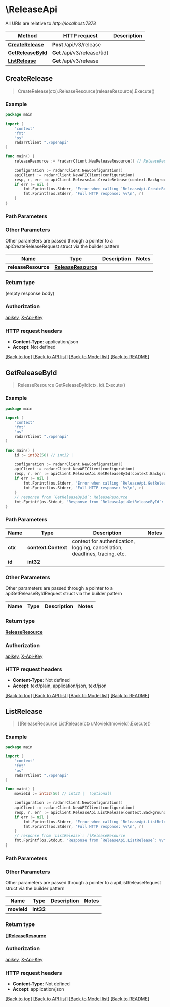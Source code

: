 # \ReleaseApi

All URIs are relative to *http://localhost:7878*

Method | HTTP request | Description
------------- | ------------- | -------------
[**CreateRelease**](ReleaseApi.md#CreateRelease) | **Post** /api/v3/release | 
[**GetReleaseById**](ReleaseApi.md#GetReleaseById) | **Get** /api/v3/release/{id} | 
[**ListRelease**](ReleaseApi.md#ListRelease) | **Get** /api/v3/release | 



## CreateRelease

> CreateRelease(ctx).ReleaseResource(releaseResource).Execute()



### Example

```go
package main

import (
    "context"
    "fmt"
    "os"
    radarrClient "./openapi"
)

func main() {
    releaseResource := *radarrClient.NewReleaseResource() // ReleaseResource |  (optional)

    configuration := radarrClient.NewConfiguration()
    apiClient := radarrClient.NewAPIClient(configuration)
    resp, r, err := apiClient.ReleaseApi.CreateRelease(context.Background()).ReleaseResource(releaseResource).Execute()
    if err != nil {
        fmt.Fprintf(os.Stderr, "Error when calling `ReleaseApi.CreateRelease``: %v\n", err)
        fmt.Fprintf(os.Stderr, "Full HTTP response: %v\n", r)
    }
}
```

### Path Parameters



### Other Parameters

Other parameters are passed through a pointer to a apiCreateReleaseRequest struct via the builder pattern


Name | Type | Description  | Notes
------------- | ------------- | ------------- | -------------
 **releaseResource** | [**ReleaseResource**](ReleaseResource.md) |  | 

### Return type

 (empty response body)

### Authorization

[apikey](../README.md#apikey), [X-Api-Key](../README.md#X-Api-Key)

### HTTP request headers

- **Content-Type**: application/json
- **Accept**: Not defined

[[Back to top]](#) [[Back to API list]](../README.md#documentation-for-api-endpoints)
[[Back to Model list]](../README.md#documentation-for-models)
[[Back to README]](../README.md)


## GetReleaseById

> ReleaseResource GetReleaseById(ctx, id).Execute()



### Example

```go
package main

import (
    "context"
    "fmt"
    "os"
    radarrClient "./openapi"
)

func main() {
    id := int32(56) // int32 | 

    configuration := radarrClient.NewConfiguration()
    apiClient := radarrClient.NewAPIClient(configuration)
    resp, r, err := apiClient.ReleaseApi.GetReleaseById(context.Background(), id).Execute()
    if err != nil {
        fmt.Fprintf(os.Stderr, "Error when calling `ReleaseApi.GetReleaseById``: %v\n", err)
        fmt.Fprintf(os.Stderr, "Full HTTP response: %v\n", r)
    }
    // response from `GetReleaseById`: ReleaseResource
    fmt.Fprintf(os.Stdout, "Response from `ReleaseApi.GetReleaseById`: %v\n", resp)
}
```

### Path Parameters


Name | Type | Description  | Notes
------------- | ------------- | ------------- | -------------
**ctx** | **context.Context** | context for authentication, logging, cancellation, deadlines, tracing, etc.
**id** | **int32** |  | 

### Other Parameters

Other parameters are passed through a pointer to a apiGetReleaseByIdRequest struct via the builder pattern


Name | Type | Description  | Notes
------------- | ------------- | ------------- | -------------


### Return type

[**ReleaseResource**](ReleaseResource.md)

### Authorization

[apikey](../README.md#apikey), [X-Api-Key](../README.md#X-Api-Key)

### HTTP request headers

- **Content-Type**: Not defined
- **Accept**: text/plain, application/json, text/json

[[Back to top]](#) [[Back to API list]](../README.md#documentation-for-api-endpoints)
[[Back to Model list]](../README.md#documentation-for-models)
[[Back to README]](../README.md)


## ListRelease

> []ReleaseResource ListRelease(ctx).MovieId(movieId).Execute()



### Example

```go
package main

import (
    "context"
    "fmt"
    "os"
    radarrClient "./openapi"
)

func main() {
    movieId := int32(56) // int32 |  (optional)

    configuration := radarrClient.NewConfiguration()
    apiClient := radarrClient.NewAPIClient(configuration)
    resp, r, err := apiClient.ReleaseApi.ListRelease(context.Background()).MovieId(movieId).Execute()
    if err != nil {
        fmt.Fprintf(os.Stderr, "Error when calling `ReleaseApi.ListRelease``: %v\n", err)
        fmt.Fprintf(os.Stderr, "Full HTTP response: %v\n", r)
    }
    // response from `ListRelease`: []ReleaseResource
    fmt.Fprintf(os.Stdout, "Response from `ReleaseApi.ListRelease`: %v\n", resp)
}
```

### Path Parameters



### Other Parameters

Other parameters are passed through a pointer to a apiListReleaseRequest struct via the builder pattern


Name | Type | Description  | Notes
------------- | ------------- | ------------- | -------------
 **movieId** | **int32** |  | 

### Return type

[**[]ReleaseResource**](ReleaseResource.md)

### Authorization

[apikey](../README.md#apikey), [X-Api-Key](../README.md#X-Api-Key)

### HTTP request headers

- **Content-Type**: Not defined
- **Accept**: application/json

[[Back to top]](#) [[Back to API list]](../README.md#documentation-for-api-endpoints)
[[Back to Model list]](../README.md#documentation-for-models)
[[Back to README]](../README.md)


